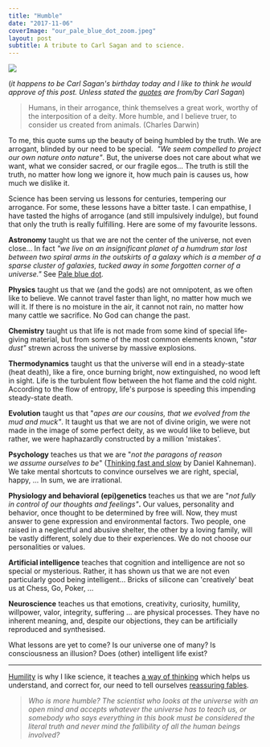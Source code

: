 ```yaml
---
title: "Humble"
date: "2017-11-06"
coverImage: "our_pale_blue_dot_zoom.jpeg"
layout: post
subtitle: A tribute to Carl Sagan and to science.
---
```


![]({{site.baseurl}}/assets/humble/{{page.coverImage}})

(_it happens to be Carl Sagan's birthday today and I like to think he would approve of this post. Unless stated the [quotes](https://www.goodreads.com/author/quotes/10538.Carl_Sagan) are from/by Carl Sagan_)

> Humans, in their arrogance, think themselves a great work, worthy of the interposition of a deity. More humble, and I believe truer, to consider us created from animals. (Charles Darwin)

To me, this quote sums up the beauty of being humbled by the truth. We are arrogant, blinded by our need to be special.  _"We seem compelled to project our own nature onto nature"_. But, the universe does not care about what we want, what we consider sacred, or our fragile egos... The truth is still the truth, no matter how long we ignore it, how much pain is causes us, how much we dislike it.

Science has been serving us lessons for centuries, tempering our arrogance. For some, these lessons have a bitter taste. I can empathise, I have tasted the highs of arrogance (and still impulsively indulge), but found that only the truth is really fulfilling. Here are some of my favourite lessons.

**Astronomy** taught us that we are not the center of the universe, not even close... In fact _"we live on an insignificant planet of a humdrum star lost between two spiral arms in the outskirts of a galaxy which is a member of a sparse cluster of galaxies, tucked away in some forgotten corner of a universe."_ See [Pale blue dot](https://www.youtube.com/watch?v=wupToqz1e2g).

**Physics** taught us that we (and the gods) are not omnipotent, as we often like to believe. We cannot travel faster than light, no matter how much we will it. If there is no moisture in the air, it cannot not rain, no matter how many cattle we sacrifice. No God can change the past.

**Chemistry** taught us that life is not made from some kind of special life-giving material, but from some of the most common elements known, "_star dust"_ strewn across the universe by massive explosions.

**Thermodynamics** taught us that the universe will end in a steady-state (heat death), like a fire, once burning bright, now extinguished, no wood left in sight. Life is the turbulent flow between the hot flame and the cold night. According to the flow of entropy, life's purpose is speeding this impending steady-state death.

**Evolution** taught us that "_apes are our cousins, that we evolved from the mud and muck"_. It taught us that we are not of divine origin, we were not made in the image of some perfect deity, as we would like to believe, but rather, we were haphazardly constructed by a million 'mistakes'.

**Psychology** teaches us that we are "_not the paragons of reason we assume ourselves to be_" ([Thinking fast and slow](https://www.goodreads.com/book/show/11468377-thinking-fast-and-slow) by Daniel Kahneman). We take mental shortcuts to convince ourselves we are right, special, happy, ... In sum, we are irrational.

**Physiology and behavioral** **(epi)genetics** teaches us that we are "_not_ _fully in control of our thoughts and feelings"_**.** Our values, personality and behavior, once thought to be determined by free will. Now, they must answer to gene expression and environmental factors. Two people, one raised in a neglectful and abusive shelter, the other by a loving family, will be vastly different, solely due to their experiences. We do not choose our personalities or values.

**Artificial intelligence** teaches that cognition and intelligence are not so special or mysterious. Rather, it has shown us that we are not even particularly good being intelligent... Bricks of silicone can 'creatively' beat us at Chess, Go, Poker, ...

**Neuroscience** teaches us that emotions, creativity, curiosity, humility, willpower, valor, integrity, suffering ... are physical processes. They have no inherent meaning, and, despite our objections, they can be artificially reproduced and synthesised.

What lessons are yet to come? Is our universe one of many? Is consciousness an illusion? Does (other) intelligent life exist?

* * *

[Humility](https://www.youtube.com/watch?v=o8GA2w-qrcg) is why I like science, it teaches [a way of thinking](https://www.youtube.com/watch?v=J1cNaFG1VII) which helps us understand, and correct for, our need to tell ourselves [reassuring fables](https://www.youtube.com/watch?v=Sd4jTUF3CLo).

> _Who is more humble? The scientist who looks at the universe with an open mind and accepts whatever the universe has to teach us, or somebody who says everything in this book must be considered the literal truth and never mind the fallibility of all the human beings involved?_
